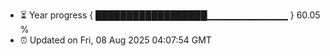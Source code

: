 - ⏳ Year progress { ██████████████████▁▁▁▁▁▁▁▁▁▁▁▁ } 60.05 %
- ⏰ Updated on Fri, 08 Aug 2025 04:07:54 GMT

